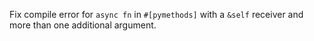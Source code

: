 Fix compile error for `async fn` in `#[pymethods]` with a `&self` receiver and more than one additional argument.
